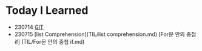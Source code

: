 # Today I Learned
- 230714
      [GIT](TIL/Git.md)
- 230715
      [list Comprehension](TIL/list comprehension.md)
      [For문 안의 중첩 if] (TIL/For문 안의 중첩 if.md)
